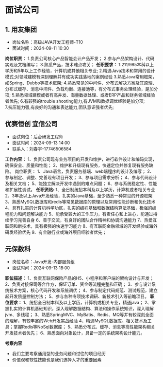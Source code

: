 # 面试公司

## 1. 用友集团 
- 岗位名称：高级JAVA开发工程师-T10
- 面试时间：2024-09-11 10:30

**岗位职责：**
1.负责公司核心产品智能会计产品开发；
2.参与产品架构设计、代码实现及文档编写；
3.熟悉产品，技术难点攻关；
**任职要求：**
1.211/985本科以上学历和5年以上工作经验，计算机或其他相关专业;
2.精通Java技术和常用的设计模式;对领域建模有深刻理解并有成功实践落地的案例经验
3.熟悉Java常用框架，如Spring、Dubbo等技术框架;
4.熟悉常见的中间件、分布式解决方案及其原理、分布式缓存、消息中间件、负载均衡、连接池等，有分布式事务处理经验，是加分项;
5.熟悉领域建模或者有高并发、海量数据处理、或者ERP产品和财务领域经验者优先;
6.有较强的trouble shooting能力,有JVM和数据调优经验是加分项;  
7.抗压能力强,有良好的沟通和表达能力,团队意识强者优先;

## 优赛恒创 宜信公司
- 面试岗位：后台研发工程师
- 面试时间：2024-09-13 14:00
- 联系人：刘春宇-17746506584

**工作内容：**
1、负责公司现有业务项目的开发和维护，进行软件设计和编码实现，确保安全、质量和性能； 
2、维护和升级现有服务，快速定位并修复现有服务缺陷。
岗位职责：
1、Java语言，负责服务器端、web端程序的设计及编写；
2、参与制定、调整、完善现有项目开发；
3、参与项目需求分析；
4、参与代码设计及相关文档；
5、能独立解决开发中遇到的难点问题；
6、参与系统稳定性、性能和扩展性调试。
**任职资格:**
1、全日制统招本科及以上学历，计算机或者相关专业 
2、3年及以上Java开发经验，扎实的Java基础，至少熟悉一种常见的开源框架
3、熟悉MySQL数据库和redis等常见数据库的原理以及常用性能诊断和优化技术
4、具有扎实的计算机科学功底，扎实的编程基础和数据结构算法基础，极强的编程能力和问题解决能力 
5、能承受较大的工作压力，有责任心和上进心，能通过持续学习完善自身 
6、善于交流，有良好的团队合作精神和协调沟通能力 
7、热爱互联网和新技术，具有极强的快速学习能力
8、有互联网金融领域的开发经验或海外研发经验优先
9、有金融行业或海外项目经验者优先；

## 元保数科 
- 岗位名称：Java开发-内部服务组
- 面试时间：2024-09-13 18:00 

**职位描述：**
1、负责互联网保险产品的H5、小程序和客户端的架构设计与开发； 
2、负责对接保司等合作方，保证订单、资金等流程完整和正确； 
3、参与设计系统技术方案，核心代码开发和系统调优； 
4、参与制定代码规范、测试规范，建立起开发质量控制方法； 
5、参与各种专项技术调研、新技术引入等前瞻项目。
**职位要求：**
1、统招全日制本科及以上学历，计算机或相关专业，精通java； 
2、掌握扎实的计算机基础知识，深入理解数据结构、算法和操作系统知识，深入理解jvm、多线程； 
3、熟悉SpringMVC、MyBatis、Redis、MQ等并有较深刻全面的理解，有较丰富的Web开发实战经验
4、精通MySQL数据库、相关技术及工具；掌握Redis等NoSql数据库； 
5、熟悉分布式、缓存、消息等高性能架构相关开发技术者优先； 
6、熟悉面向对象设计，具备一定的系统架构设计能力。

**考察内容**
- 我们主要考察通用型的业务问题和过往的项目经历
- 价值观和软性技能也是我们选择人才的重要因素